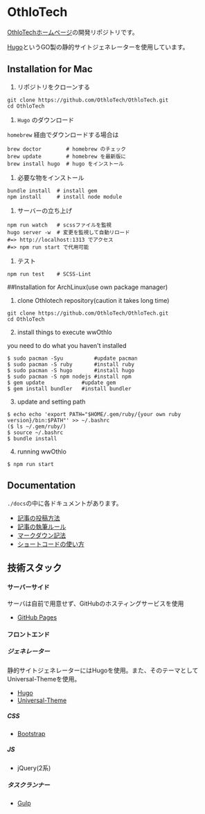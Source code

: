 # OthloTech

[OthloTechホームページ](www.othlo.tech)の開発リポジトリです。

[Hugo](https://gohugo.io/)というGO製の静的サイトジェネレーターを使用しています。

## Installation for Mac

1. リポジトリをクローンする

  ```
  git clone https://github.com/OthloTech/OthloTech.git
  cd OthloTech
  ```

1. `Hugo` のダウンロード

  `homebrew` 経由でダウンロードする場合は  

  ```
brew doctor        # homebrew のチェック
brew update        # homebrew を最新版に
brew install hugo  # hugo をインストール
```

1. 必要な物をインストール

  ```
bundle install  # install gem
npm install     # install node module
```

1. サーバーの立ち上げ

  ```
npm run watch   # scssファイルを監視
hugo server -w  # 変更を監視して自動リロード
#=> http://localhost:1313 でアクセス
#=> npm run start で代用可能
```

1. テスト

  ```
npm run test    # SCSS-Lint
```

##Installation for ArchLinux(use own package manager)
1. clone Othlotech repository(caution it takes long time)

  ```
git clone https://github.com/OthloTech/OthloTech.git
cd OthloTech
```

2. install things to execute wwOthlo

you need to do what you haven't installed

  ```
$ sudo pacman -Syu			#update pacman
$ sudo pacman -S ruby		#install ruby
$ sudo pacman -S hugo		#install hugo
$ sudo pacman -S npm nodejs	#install npm
$ gem update			#update gem
$ gem install bundler	#install bundler
```

3. update and setting path

  ```
$ echo echo 'export PATH="$HOME/.gem/ruby/{your own ruby version}/bin:$PATH"' >> ~/.bashrc
($ ls ~/.gem/ruby/)
$ source ~/.bashrc
$ bundle install
```

4. running wwOthlo

  ```
$ npm run start
```

## Documentation

`./docs`の中に各ドキュメントがあります。
- [記事の投稿方法](https://github.com/OthloTech/OthloTech/blob/master/docs/new-post.md)
- [記事の執筆ルール](https://github.com/OthloTech/OthloTech/blob/master/docs/write-post.md)
- [マークダウン記法](https://github.com/OthloTech/OthloTech/blob/master/docs/markdown.md)
- [ショートコードの使い方](https://github.com/OthloTech/OthloTech/blob/master/docs/shortcodes.md)

## 技術スタック

#### サーバーサイド

サーバは自前で用意せず、GitHubのホスティングサービスを使用
- [GitHub Pages](https://pages.github.com/)

#### フロントエンド

##### ジェネレーター
静的サイトジェネレーターにはHugoを使用。また、そのテーマとしてUniversal-Themeを使用。

- [Hugo](https://gohugo.io/)
- [Universal-Theme](https://github.com/devcows/hugo-universal-theme)

##### CSS
- [Bootstrap](http://getbootstrap.com/)

##### JS
- jQuery(2系)

##### タスクランナー
- [Gulp](http://gulpjs.com/)
